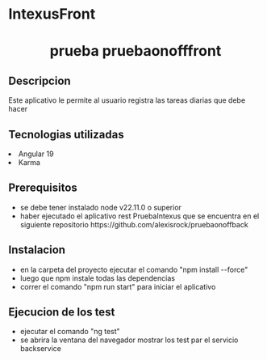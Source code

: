 # IntexusFront


<h1 align="center"> prueba pruebaonofffront </h1>


<h2 align="left"> Descripcion</h2>
<p>
Este  aplicativo le permite  al usuario registra las tareas diarias que debe hacer
</p>


<h2 align="left"> Tecnologias utilizadas</h2>
<p>
    <li>Angular 19</li>
    <li>Karma</li>
</p>


<h2 align="left"> Prerequisitos</h2>
<p>
     
<ul> 
        <li> se debe tener instalado  node v22.11.0 o superior</li>
         <li> haber ejecutado el aplicativo rest PruebaIntexus que se encuentra en el siguiente repositorio https://github.com/alexisrock/pruebaonoffback</li>
</ul>
</p>


<h2 align="left"> Instalacion</h2>
<p>
     
<ul> 
        <li> en la carpeta del proyecto ejecutar el comando "npm install --force"  </li>  
        <li>luego que npm  instale todas las dependencias </li>  
        <li> correr el comando "npm run start" para iniciar el aplicativo</li>  
        
</ul>
</p>


<h2 align="left"> Ejecucion de los test</h2>
<p>
     
<ul> 
        <li> ejecutar el comando "ng test"</li>
       <li> se abrira la ventana del navegador mostrar los test par el servicio backservice</li>
</p>

